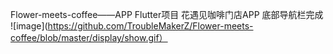 Flower-meets-coffee——APP Flutter项目
花遇见咖啡门店APP 
底部导航栏完成
![image](https://github.com/TroubleMakerZ/Flower-meets-coffee/blob/master/display/show.gif）
